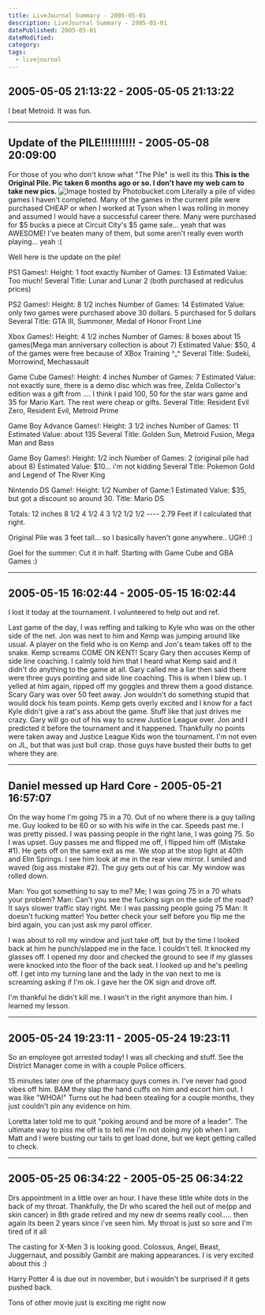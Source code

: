 ```yaml
---
title: LiveJournal Summary - 2005-05-01
description: LiveJournal Summary - 2005-05-01
datePublished: 2005-05-01
dateModified:
category:
tags:
  - livejournal
---
```


## 2005-05-05 21:13:22 - 2005-05-05 21:13:22

I beat Metroid. It was fun.

---

## Update of the PILE!!!!!!!!!! - 2005-05-08 20:09:00

For those of you who don't know what "The Pile" is well its this **This is the Original Pile. Pic taken 6 months ago or so. I don't have my web cam to take new pics.** ![Image hosted by Photobucket.com](http://img.photobucket.com/albums/v432/shadow_x/thepile.jpg) Literally a pile of video games I haven't completed. Many of the games in the current pile were purchased CHEAP or when I worked at Tyson when I was rolling in money and assumed I would have a successful career there. Many were purchased for $5 bucks a piece at Circuit City's $5 game sale... yeah that was AWESOME! I've beaten many of them, but some aren't really even worth playing... yeah :(

Well here is the update on the pile!

PS1 Games!:
Height: 1 foot exactly
Number of Games: 13
Estimated Value: Too much!
Several Title: Lunar and Lunar 2 (both purchased at rediculus prices)

PS2 Games!:
Height: 8 1/2 inches
Number of Games: 14
Estimated Value: only two games were purchased above 30 dollars. 5 purchased for 5 dollars
Several Title: GTA III, Summoner, Medal of Honor Front Line

Xbox Games!:
Height: 4 1/2 inches
Number of Games: 8 boxes about 15 games(Mega man anniversary collection is about 7)
Estimated Value: $50, 4 of the games were free because of XBox Training ^\_^
Several Title: Sudeki, Morrowind, Mechassault

Game Cube Games!:
Height: 4 inches
Number of Games: 7
Estimated Value: not exactly sure, there is a demo disc which was free, Zelda Collector's edition was a gift from .... I think I paid 100, 50 for the star wars game and 35 for Mario Kart. The rest were cheap or gifts.
Several Title: Resident Evil Zero, Resident Evil, Metroid Prime

Game Boy Advance Games!:
Height: 3 1/2 inches
Number of Games: 11
Estimated Value: about 135
Several Title: Golden Sun, Metroid Fusion, Mega Man and Bass

Game Boy Games!:
Height: 1/2 inch
Number of Games: 2 (original pile had about 8)
Estimated Value: $10... i'm not kidding
Several Title: Pokemon Gold and Legend of The River King

Nintendo DS Game!:
Height: 1/2
Number of Game:1
Estimated Value: $35, but got a discount so around 30.
Title: Mario DS

Totals:
12 inches
8 1/2
4 1/2
4
3 1/2
1/2
1/2
\----
2.79 Feet if I calculated that right.

Original Pile was 3 feet tall... so I basically haven't gone anywhere.. UGH! :)

Goel for the summer: Cut it in half. Starting with Game Cube and GBA Games :)

---

## 2005-05-15 16:02:44 - 2005-05-15 16:02:44

I lost it today at the tournament. I volunteered to help out and ref.

Last game of the day, I was reffing and talking to Kyle who was on the other side of the net. Jon was next to him and Kemp was jumping around like usual. A player on the field who is on Kemp and Jon's team takes off to the snake. Kemp screams COME ON KENT! Scary Gary then accuses Kemp of side line coaching. I calmly told him that I heard what Kemp said and it didn't do anything to the game at all. Gary called me a liar then said there were three guys pointing and side line coaching. This is when I blew up. I yelled at him again, ripped off my goggles and threw them a good distance. Scary Gary was over 50 feet away. Jon wouldn't do something stupid that would dock his team points. Kemp gets overly excited and I know for a fact Kyle didn't give a rat's ass about the game. Stuff like that just drives me crazy. Gary will go out of his way to screw Justice League over. Jon and I predicted it before the tournament and it happened. Thankfully no points were taken away and Justice League Kids won the tournament. I'm not even on JL, but that was just bull crap. those guys have busted their butts to get where they are.

---

## Daniel messed up Hard Core - 2005-05-21 16:57:07

On the way home I'm going 75 in a 70. Out of no where there is a guy tailing me. Guy looked to be 60 or so with his wife in the car. Speeds past me. I was pretty pissed. I was passing people in the right lane, I was going 75. So I was upset. Guy passes me and flipped me off, I flipped him off (Mistake #1). He gets off on the same exit as me. We stop at the stop light at 40th and Elm Springs. I see him look at me in the rear view mirror. I smiled and waved (big ass mistake #2). The guy gets out of his car. My window was rolled down.

Man: You got something to say to me?
Me; I was going 75 in a 70 whats your problem?
Man: Can't you see the fucking sign on the side of the road? It says slower traffic stay right.
Me: I was passing people going 75
Man: It doesn't fucking matter! You better check your self before you flip me the bird again, you can just ask my parol officer.

I was about to roll my window and just take off, but by the time I looked back at him he punch/slapped me in the face. I couldn't tell. It knocked my glasses off. I opened my door and checked the ground to see if my glasses were knocked into the floor of the back seat. I looked up and he's peeling off. I get into my turning lane and the lady in the van next to me is screaming asking if I'm ok. I gave her the OK sign and drove off.

I'm thankful he didn't kill me. I wasn't in the right anymore than him. I learned my lesson.

---

## 2005-05-24 19:23:11 - 2005-05-24 19:23:11

So an employee got arrested today! I was all checking and stuff. See the District Manager come in with a couple Police officers.

15 minutes later one of the pharmacy guys comes in. I've never had good vibes off him. BAM they slap the hand cuffs on him and escort him out. I was like "WHOA!" Turns out he had been stealing for a couple months, they just couldn't pin any evidence on him.

Loretta later told me to quit "poking around and be more of a leader". The ultimate way to piss me off is to tell me I'm not doing my job when I am. Matt and I were busting our tails to get load done, but we kept getting called to check.

---

## 2005-05-25 06:34:22 - 2005-05-25 06:34:22

Drs appointment in a little over an hour. I have these little white dots in the back of my throat. Thankfully, the Dr who scared the hell out of me(pp and skin cancer) in 8th grade retired and my new dr seems really cool..... then again its been 2 years since i've seen him. My throat is just so sore and I'm tired of it all

The casting for X-Men 3 is looking good. Colossus, Angel, Beast, Juggernaut, and possibly Gambit are making appearances. I is very excited about this :)

Harry Potter 4 is due out in november, but i wouldn't be surprised if it gets pushed back.

Tons of other movie just is exciting me right now
